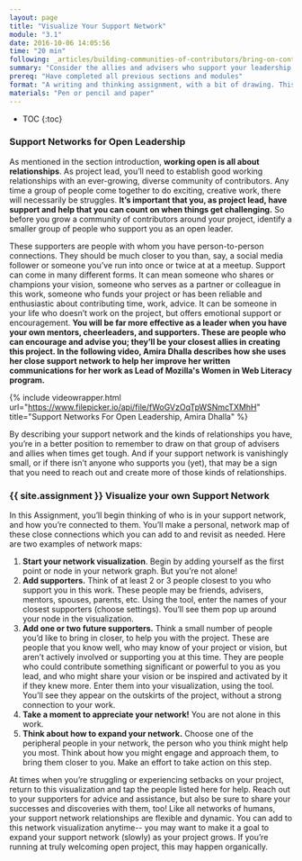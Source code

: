 ```yaml
---
layout: page
title: "Visualize Your Support Network"
module: "3.1"
date: 2016-10-06 14:05:56
time: "20 min"
following: _articles/building-communities-of-contributors/bring-on-contributors-using-personas-and-pathways.md
summary: "Consider the allies and advisers who support your leadership; create a network map of those people to visualize the resources available to you."
prereq: "Have completed all previous sections and modules"
format: "A writing and thinking assignment, with a bit of drawing. This is a solo assignment"
materials: "Pen or pencil and paper"
---
```

* TOC
{:toc}

### Support Networks for Open Leadership

As mentioned in the section introduction, **working open is all about relationships**. As project lead, you’ll need to establish good working relationships with an ever-growing, diverse community of contributors. Any time a group of people come together to do exciting, creative work, there will necessarily be struggles. **It’s important that you, as project lead, have support and help that you can count on when things get challenging.** So before you grow a community of contributors around your project, identify a smaller group of people who support you as an open leader.

These supporters are people with whom you have person-to-person connections. They should be much closer to you than, say, a social media follower or someone you’ve run into once or twice at at a meetup. Support can come in many different forms. It can mean someone who shares or champions your vision, someone who serves as a partner or colleague in this work, someone who funds your project or has been reliable and enthusiastic about contributing time, work, advice. It can be someone in your life who doesn’t work on the project, but offers emotional support or encouragement. **You will be far more effective as a leader when you have your own mentors, cheerleaders, and supporters. **These are people who can encourage and advise you; they’ll be your closest allies in creating this project.** In the following video, Amira Dhalla describes how she uses her close support network to help her improve her written communications for her work as Lead of Mozilla's Women in Web Literacy program.**

{% include videowrapper.html
  url="https://www.filepicker.io/api/file/fWoGVzOqTpWSNmcTXMhH"
  title="Support Networks For Open Leadership, Amira Dhalla" %}

By describing your support network and the kinds of relationships you have, you’re in a better position to remember to draw on that group of advisers and allies when times get tough. And if your support network is vanishingly small, or if there isn’t anyone who supports you (yet), that may be a sign that you need to reach out and create more of those kinds of relationships.

### {{ site.assignment }} Visualize your own Support Network

In this Assignment, you’ll begin thinking of who is in your support network, and how you’re connected to them. You’ll make a personal, network map of these close connections which you can add to and revisit as needed. Here are two examples of network maps:

1.  **Start your network visualization**. Begin by adding yourself as the first point or node in your network graph. But you’re not alone!
2.  **Add supporters.** Think of at least 2 or 3 people closest to you who support you in this work. These people may be friends, advisers, mentors, spouses, parents, etc. Using the tool, enter the names of your closest supporters (choose settings). You’ll see them pop up around your node in the visualization.
3.  **Add one or two future supporters.** Think a small number of people you’d like to bring in closer, to help you with the project. These are people that you know well, who may know of your project or vision, but aren’t actively involved or supporting you at this time. They are people who could contribute something significant or powerful to you as you lead, and who might share your vision or be inspired and activated by it if they knew more. Enter them into your visualization, using the tool. You’ll see they appear on the outskirts of the project, without a strong connection to your work.
4.  **Take a moment to appreciate your network!** You are not alone in this work.
5.  **Think about how to expand your network.** Choose one of the peripheral people in your network, the person who you think might help you most. Think about how you might engage and approach them, to bring them closer to you. Make an effort to take action on this step.

At times when you’re struggling or experiencing setbacks on your project, return to this visualization and tap the people listed here for help. Reach out to your supporters for advice and assistance, but also be sure to share your successes and discoveries with them, too! Like all networks of humans, your support network relationships are flexible and dynamic. You can add to this network visualization anytime-- you may want to make it a goal to expand your support network (slowly) as your project grows. If you’re running at truly welcoming open project, this may happen organically.